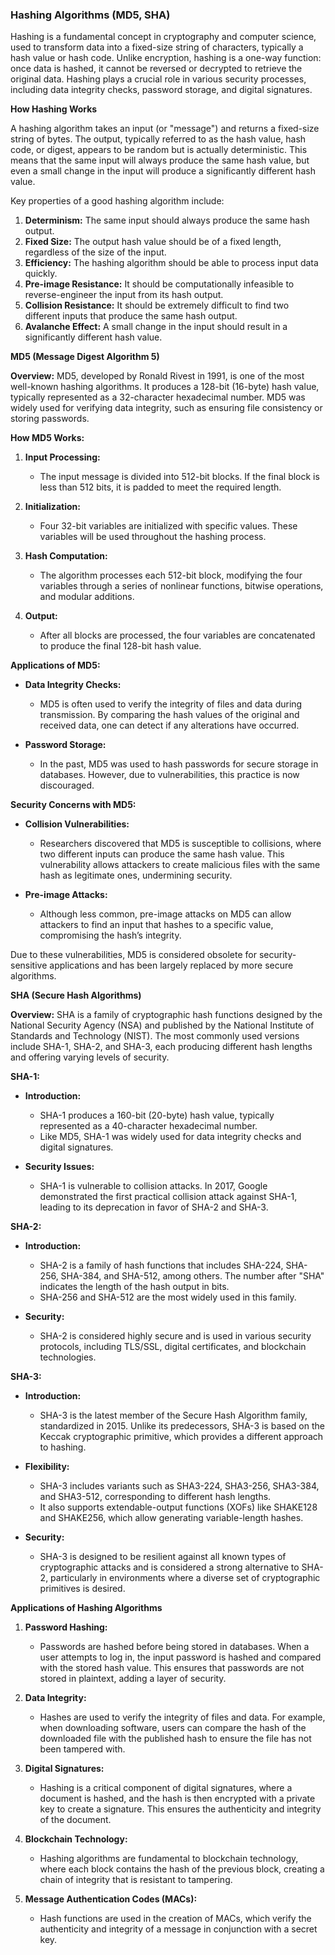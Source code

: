 ### Hashing Algorithms (MD5, SHA)

Hashing is a fundamental concept in cryptography and computer science, used to transform data into a fixed-size string of characters, typically a hash value or hash code. Unlike encryption, hashing is a one-way function: once data is hashed, it cannot be reversed or decrypted to retrieve the original data. Hashing plays a crucial role in various security processes, including data integrity checks, password storage, and digital signatures.

**How Hashing Works**

A hashing algorithm takes an input (or "message") and returns a fixed-size string of bytes. The output, typically referred to as the hash value, hash code, or digest, appears to be random but is actually deterministic. This means that the same input will always produce the same hash value, but even a small change in the input will produce a significantly different hash value.

Key properties of a good hashing algorithm include:

1. **Determinism:** The same input should always produce the same hash output.
2. **Fixed Size:** The output hash value should be of a fixed length, regardless of the size of the input.
3. **Efficiency:** The hashing algorithm should be able to process input data quickly.
4. **Pre-image Resistance:** It should be computationally infeasible to reverse-engineer the input from its hash output.
5. **Collision Resistance:** It should be extremely difficult to find two different inputs that produce the same hash output.
6. **Avalanche Effect:** A small change in the input should result in a significantly different hash value.

**MD5 (Message Digest Algorithm 5)**

**Overview:**
MD5, developed by Ronald Rivest in 1991, is one of the most well-known hashing algorithms. It produces a 128-bit (16-byte) hash value, typically represented as a 32-character hexadecimal number. MD5 was widely used for verifying data integrity, such as ensuring file consistency or storing passwords.

**How MD5 Works:**

1. **Input Processing:**

   - The input message is divided into 512-bit blocks. If the final block is less than 512 bits, it is padded to meet the required length.

2. **Initialization:**

   - Four 32-bit variables are initialized with specific values. These variables will be used throughout the hashing process.

3. **Hash Computation:**

   - The algorithm processes each 512-bit block, modifying the four variables through a series of nonlinear functions, bitwise operations, and modular additions.

4. **Output:**
   - After all blocks are processed, the four variables are concatenated to produce the final 128-bit hash value.

**Applications of MD5:**

- **Data Integrity Checks:**

  - MD5 is often used to verify the integrity of files and data during transmission. By comparing the hash values of the original and received data, one can detect if any alterations have occurred.

- **Password Storage:**
  - In the past, MD5 was used to hash passwords for secure storage in databases. However, due to vulnerabilities, this practice is now discouraged.

**Security Concerns with MD5:**

- **Collision Vulnerabilities:**

  - Researchers discovered that MD5 is susceptible to collisions, where two different inputs can produce the same hash value. This vulnerability allows attackers to create malicious files with the same hash as legitimate ones, undermining security.

- **Pre-image Attacks:**
  - Although less common, pre-image attacks on MD5 can allow attackers to find an input that hashes to a specific value, compromising the hash’s integrity.

Due to these vulnerabilities, MD5 is considered obsolete for security-sensitive applications and has been largely replaced by more secure algorithms.

**SHA (Secure Hash Algorithms)**

**Overview:**
SHA is a family of cryptographic hash functions designed by the National Security Agency (NSA) and published by the National Institute of Standards and Technology (NIST). The most commonly used versions include SHA-1, SHA-2, and SHA-3, each producing different hash lengths and offering varying levels of security.

**SHA-1:**

- **Introduction:**

  - SHA-1 produces a 160-bit (20-byte) hash value, typically represented as a 40-character hexadecimal number.
  - Like MD5, SHA-1 was widely used for data integrity checks and digital signatures.

- **Security Issues:**
  - SHA-1 is vulnerable to collision attacks. In 2017, Google demonstrated the first practical collision attack against SHA-1, leading to its deprecation in favor of SHA-2 and SHA-3.

**SHA-2:**

- **Introduction:**

  - SHA-2 is a family of hash functions that includes SHA-224, SHA-256, SHA-384, and SHA-512, among others. The number after "SHA" indicates the length of the hash output in bits.
  - SHA-256 and SHA-512 are the most widely used in this family.

- **Security:**
  - SHA-2 is considered highly secure and is used in various security protocols, including TLS/SSL, digital certificates, and blockchain technologies.

**SHA-3:**

- **Introduction:**

  - SHA-3 is the latest member of the Secure Hash Algorithm family, standardized in 2015. Unlike its predecessors, SHA-3 is based on the Keccak cryptographic primitive, which provides a different approach to hashing.

- **Flexibility:**

  - SHA-3 includes variants such as SHA3-224, SHA3-256, SHA3-384, and SHA3-512, corresponding to different hash lengths.
  - It also supports extendable-output functions (XOFs) like SHAKE128 and SHAKE256, which allow generating variable-length hashes.

- **Security:**
  - SHA-3 is designed to be resilient against all known types of cryptographic attacks and is considered a strong alternative to SHA-2, particularly in environments where a diverse set of cryptographic primitives is desired.

**Applications of Hashing Algorithms**

1. **Password Hashing:**

   - Passwords are hashed before being stored in databases. When a user attempts to log in, the input password is hashed and compared with the stored hash value. This ensures that passwords are not stored in plaintext, adding a layer of security.

2. **Data Integrity:**

   - Hashes are used to verify the integrity of files and data. For example, when downloading software, users can compare the hash of the downloaded file with the published hash to ensure the file has not been tampered with.

3. **Digital Signatures:**

   - Hashing is a critical component of digital signatures, where a document is hashed, and the hash is then encrypted with a private key to create a signature. This ensures the authenticity and integrity of the document.

4. **Blockchain Technology:**

   - Hashing algorithms are fundamental to blockchain technology, where each block contains the hash of the previous block, creating a chain of integrity that is resistant to tampering.

5. **Message Authentication Codes (MACs):**
   - Hash functions are used in the creation of MACs, which verify the authenticity and integrity of a message in conjunction with a secret key.
